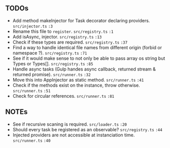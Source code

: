
## TODOs

- Add method makeInjector for Task decorator declaring providers. `src/injector.ts` `:3`
- Rename this file to `register`. `src/registry.ts` `:1`
- Add isAsync, injector. `src/registry.ts` `:13`
- Check if these types are required. `src/registry.ts` `:37`
- Find a way to handle identical file names from different origin (forbid or namespace ?). `src/registry.ts` `:71`
- See if it would make sense to not only be able to pass array os string but Types or Types[]. `src/registry.ts` `:85`
- Handle async tasks (Gulp handes async callback, returned stream & returned promise). `src/runner.ts` `:32`
- Move this into AppInjector as static method. `src/runner.ts` `:41`
- Check if the methods exist on the instance, throw otherwise. `src/runner.ts` `:51`
- Check for circular references. `src/runner.ts` `:81`

## NOTEs

- See if recursive scaning is required. `src/loader.ts` `:20`
- Should every task be registered as an observable? `src/registry.ts` `:44`
- Injected providers are not accessible at instanciation time. `src/runner.ts` `:40`
